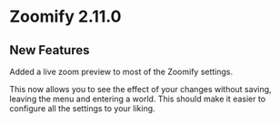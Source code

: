 # Zoomify 2.11.0

## New Features

Added a live zoom preview to most of the Zoomify settings.

This now allows you to see the effect of your changes without saving,
leaving the menu and entering a world. This should make it easier to configure
all the settings to your liking.
